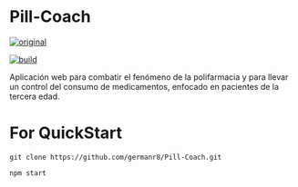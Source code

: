 # Pill-Coach

[![original](https://img.shields.io/badge/status-dev-blue.svg)]()

[![build](https://img.shields.io/badge/build-passing-brightgreen.svg)]()

Aplicación web para combatir el fenómeno de la polifarmacia y para llevar un control del consumo de medicamentos, enfocado en pacientes de la tercera edad.

# For QuickStart

```shell
git clone https://github.com/germanr8/Pill-Coach.git

npm start
```
